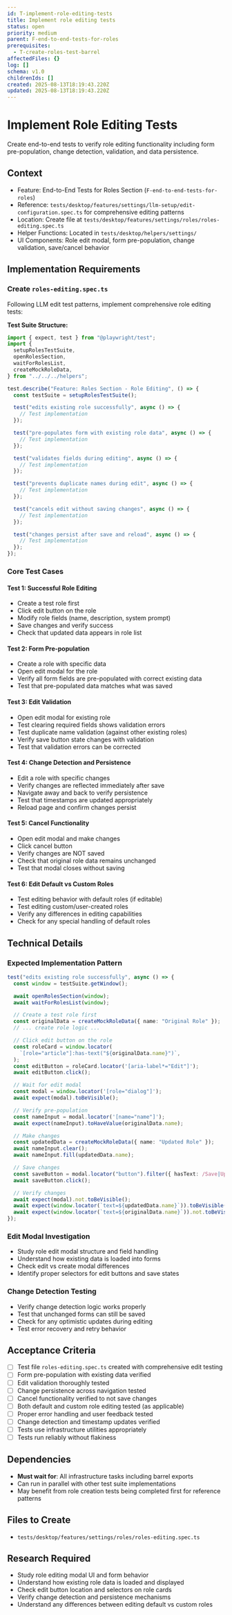 ```yaml
---
id: T-implement-role-editing-tests
title: Implement role editing tests
status: open
priority: medium
parent: F-end-to-end-tests-for-roles
prerequisites:
  - T-create-roles-test-barrel
affectedFiles: {}
log: []
schema: v1.0
childrenIds: []
created: 2025-08-13T18:19:43.220Z
updated: 2025-08-13T18:19:43.220Z
---
```


# Implement Role Editing Tests

Create end-to-end tests to verify role editing functionality including form pre-population, change detection, validation, and data persistence.

## Context

- Feature: End-to-End Tests for Roles Section (`F-end-to-end-tests-for-roles`)
- Reference: `tests/desktop/features/settings/llm-setup/edit-configuration.spec.ts` for comprehensive editing patterns
- Location: Create file at `tests/desktop/features/settings/roles/roles-editing.spec.ts`
- Helper Functions: Located in `tests/desktop/helpers/settings/`
- UI Components: Role edit modal, form pre-population, change validation, save/cancel behavior

## Implementation Requirements

### Create `roles-editing.spec.ts`

Following LLM edit test patterns, implement comprehensive role editing tests:

**Test Suite Structure:**

```typescript
import { expect, test } from "@playwright/test";
import {
  setupRolesTestSuite,
  openRolesSection,
  waitForRolesList,
  createMockRoleData,
} from "../../../helpers";

test.describe("Feature: Roles Section - Role Editing", () => {
  const testSuite = setupRolesTestSuite();

  test("edits existing role successfully", async () => {
    // Test implementation
  });

  test("pre-populates form with existing role data", async () => {
    // Test implementation
  });

  test("validates fields during editing", async () => {
    // Test implementation
  });

  test("prevents duplicate names during edit", async () => {
    // Test implementation
  });

  test("cancels edit without saving changes", async () => {
    // Test implementation
  });

  test("changes persist after save and reload", async () => {
    // Test implementation
  });
});
```

### Core Test Cases

#### Test 1: Successful Role Editing

- Create a test role first
- Click edit button on the role
- Modify role fields (name, description, system prompt)
- Save changes and verify success
- Check that updated data appears in role list

#### Test 2: Form Pre-population

- Create a role with specific data
- Open edit modal for the role
- Verify all form fields are pre-populated with correct existing data
- Test that pre-populated data matches what was saved

#### Test 3: Edit Validation

- Open edit modal for existing role
- Test clearing required fields shows validation errors
- Test duplicate name validation (against other existing roles)
- Verify save button state changes with validation
- Test that validation errors can be corrected

#### Test 4: Change Detection and Persistence

- Edit a role with specific changes
- Verify changes are reflected immediately after save
- Navigate away and back to verify persistence
- Test that timestamps are updated appropriately
- Reload page and confirm changes persist

#### Test 5: Cancel Functionality

- Open edit modal and make changes
- Click cancel button
- Verify changes are NOT saved
- Check that original role data remains unchanged
- Test that modal closes without saving

#### Test 6: Edit Default vs Custom Roles

- Test editing behavior with default roles (if editable)
- Test editing custom/user-created roles
- Verify any differences in editing capabilities
- Check for any special handling of default roles

## Technical Details

### Expected Implementation Pattern

```typescript
test("edits existing role successfully", async () => {
  const window = testSuite.getWindow();

  await openRolesSection(window);
  await waitForRolesList(window);

  // Create a test role first
  const originalData = createMockRoleData({ name: "Original Role" });
  // ... create role logic ...

  // Click edit button on the role
  const roleCard = window.locator(
    `[role="article"]:has-text("${originalData.name}")`,
  );
  const editButton = roleCard.locator('[aria-label*="Edit"]');
  await editButton.click();

  // Wait for edit modal
  const modal = window.locator('[role="dialog"]');
  await expect(modal).toBeVisible();

  // Verify pre-population
  const nameInput = modal.locator('[name="name"]');
  await expect(nameInput).toHaveValue(originalData.name);

  // Make changes
  const updatedData = createMockRoleData({ name: "Updated Role" });
  await nameInput.clear();
  await nameInput.fill(updatedData.name);

  // Save changes
  const saveButton = modal.locator("button").filter({ hasText: /Save|Update/ });
  await saveButton.click();

  // Verify changes
  await expect(modal).not.toBeVisible();
  await expect(window.locator(`text=${updatedData.name}`)).toBeVisible();
  await expect(window.locator(`text=${originalData.name}`)).not.toBeVisible();
});
```

### Edit Modal Investigation

- Study role edit modal structure and field handling
- Understand how existing data is loaded into forms
- Check edit vs create modal differences
- Identify proper selectors for edit buttons and save states

### Change Detection Testing

- Verify change detection logic works properly
- Test that unchanged forms can still be saved
- Check for any optimistic updates during editing
- Test error recovery and retry behavior

## Acceptance Criteria

- [ ] Test file `roles-editing.spec.ts` created with comprehensive edit testing
- [ ] Form pre-population with existing data verified
- [ ] Edit validation thoroughly tested
- [ ] Change persistence across navigation tested
- [ ] Cancel functionality verified to not save changes
- [ ] Both default and custom role editing tested (as applicable)
- [ ] Proper error handling and user feedback tested
- [ ] Change detection and timestamp updates verified
- [ ] Tests use infrastructure utilities appropriately
- [ ] Tests run reliably without flakiness

## Dependencies

- **Must wait for**: All infrastructure tasks including barrel exports
- Can run in parallel with other test suite implementations
- May benefit from role creation tests being completed first for reference patterns

## Files to Create

- `tests/desktop/features/settings/roles/roles-editing.spec.ts`

## Research Required

- Study role editing modal UI and form behavior
- Understand how existing role data is loaded and displayed
- Check edit button location and selectors on role cards
- Verify change detection and persistence mechanisms
- Understand any differences between editing default vs custom roles
